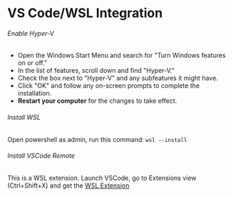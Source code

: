 # VS Code/WSL Integration

###### Enable Hyper-V
- Open the Windows Start Menu and search for "Turn Windows features on or off."
- In the list of features, scroll down and find "Hyper-V."
- Check the box next to "Hyper-V" and any subfeatures it might have.
- Click "OK" and follow any on-screen prompts to complete the installation.
- **Restart your computer** for the changes to take effect.
###### Install WSL
Open powershell as admin, run this command:
`wsl --install`
###### Install VSCode Remote
This is a WSL extension.  Launch VSCode, go to Extensions view (Ctrl+Shift+X) and get the [WSL Extension](https://marketplace.visualstudio.com/items?itemName=ms-vscode-remote.remote-wsl)
